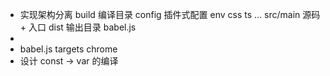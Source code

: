 - 实现架构分离
  build  编译目录
  config 插件式配置 env css  ts ...
  src/main 源码 + 入口
  dist 输出目录
  babel.js 
- 
- babel.js
  targets chrome
- 设计 const -> var 的编译